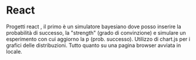 # React
Progetti react , il primo è un simulatore bayesiano dove posso inserire la probabilità di successo, la "strength" (grado di convinzione) e simulare un esperimento con cui aggiorno la p (prob. successo).
Utilizzo di chart.js per i grafici delle distribuzioni.
Tutto quanto su una pagina browser avviata in locale.
